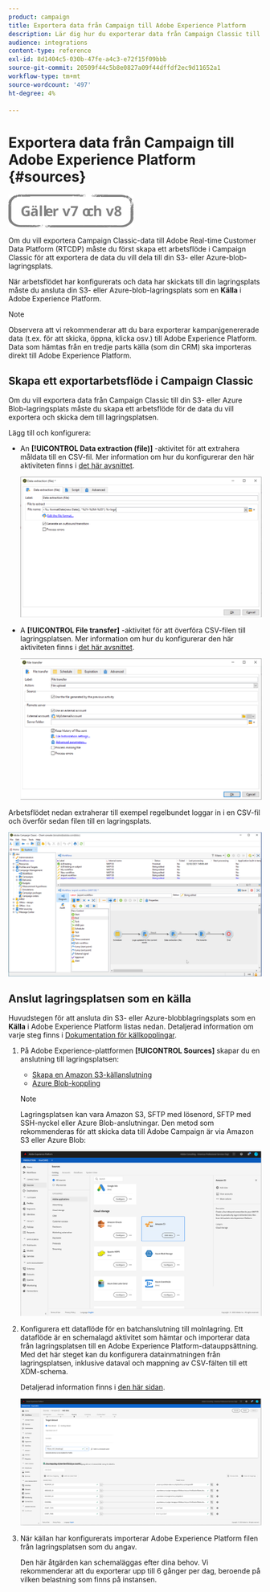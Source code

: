 ```yaml
---
product: campaign
title: Exportera data från Campaign till Adobe Experience Platform
description: Lär dig hur du exporterar data från Campaign Classic till Adobe Experience Platform.
audience: integrations
content-type: reference
exl-id: 8d1404c5-030b-47fe-a4c3-e72f15f09bbb
source-git-commit: 20509f44c5b8e0827a09f44dffdf2ec9d11652a1
workflow-type: tm+mt
source-wordcount: '497'
ht-degree: 4%

---
```


# Exportera data från Campaign till Adobe Experience Platform {#sources}

![](../../assets/common.svg)

Om du vill exportera Campaign Classic-data till Adobe Real-time Customer Data Platform (RTCDP) måste du först skapa ett arbetsflöde i Campaign Classic för att exportera de data du vill dela till din S3- eller Azure-blob-lagringsplats.

När arbetsflödet har konfigurerats och data har skickats till din lagringsplats måste du ansluta din S3- eller Azure-blob-lagringsplats som en **Källa** i Adobe Experience Platform.

>[!NOTE]
>
>Observera att vi rekommenderar att du bara exporterar kampanjgenererade data (t.ex. för att skicka, öppna, klicka osv.) till Adobe Experience Platform. Data som hämtas från en tredje parts källa (som din CRM) ska importeras direkt till Adobe Experience Platform.

## Skapa ett exportarbetsflöde i Campaign Classic

Om du vill exportera data från Campaign Classic till din S3- eller Azure Blob-lagringsplats måste du skapa ett arbetsflöde för de data du vill exportera och skicka dem till lagringsplatsen.

Lägg till och konfigurera:

* An **[!UICONTROL Data extraction (file)]** -aktivitet för att extrahera måldata till en CSV-fil. Mer information om hur du konfigurerar den här aktiviteten finns i [det här avsnittet](../../workflow/using/extraction--file-.md).

   ![](assets/rtcdp-extract-file.png)

* A **[!UICONTROL File transfer]** -aktivitet för att överföra CSV-filen till lagringsplatsen. Mer information om hur du konfigurerar den här aktiviteten finns i [det här avsnittet](../../workflow/using/file-transfer.md).

   ![](assets/rtcdp-file-transfer.png)

Arbetsflödet nedan extraherar till exempel regelbundet loggar in i en CSV-fil och överför sedan filen till en lagringsplats.

![](assets/aep-export.png)

## Anslut lagringsplatsen som en källa

Huvudstegen för att ansluta din S3- eller Azure-blobblagringsplats som en **Källa** i Adobe Experience Platform listas nedan. Detaljerad information om varje steg finns i [Dokumentation för källkopplingar](https://experienceleague.adobe.com/docs/experience-platform/sources/home.htmll?lang=sv).

1. På Adobe Experience-plattformen **[!UICONTROL Sources]** skapar du en anslutning till lagringsplatsen:

   * [Skapa en Amazon S3-källanslutning](https://experienceleague.adobe.com/docs/experience-platform/sources/ui-tutorials/create/cloud-storage/s3.html)
   * [Azure Blob-koppling](https://experienceleague.adobe.com/docs/experience-platform/sources/connectors/cloud-storage/blob.html)

   >[!NOTE]
   >
   >Lagringsplatsen kan vara Amazon S3, SFTP med lösenord, SFTP med SSH-nyckel eller Azure Blob-anslutningar. Den metod som rekommenderas för att skicka data till Adobe Campaign är via Amazon S3 eller Azure Blob:

   ![](assets/rtcdp-connector.png)

1. Konfigurera ett dataflöde för en batchanslutning till molnlagring. Ett dataflöde är en schemalagd aktivitet som hämtar och importerar data från lagringsplatsen till en Adobe Experience Platform-datauppsättning. Med det här steget kan du konfigurera datainmatningen från lagringsplatsen, inklusive dataval och mappning av CSV-fälten till ett XDM-schema.

   Detaljerad information finns i [den här sidan](https://experienceleague.adobe.com/docs/experience-platform/sources/ui-tutorials/dataflow/cloud-storage.html).

   ![](assets/rtcdp-map-xdm.png)

1. När källan har konfigurerats importerar Adobe Experience Platform filen från lagringsplatsen som du angav.

   Den här åtgärden kan schemaläggas efter dina behov. Vi rekommenderar att du exporterar upp till 6 gånger per dag, beroende på vilken belastning som finns på instansen.
